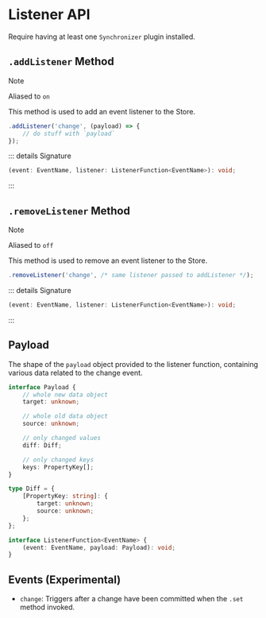 # Listener API

Require having at least one `Synchronizer` plugin installed.

## `.addListener` Method

> [!NOTE]
> Aliased to `on`

This method is used to add an event listener to the Store.

```typescript
.addListener('change', (payload) => {
	// do stuff with `payload`
});
```

::: details Signature

```typescript
(event: EventName, listener: ListenerFunction<EventName>): void;
```

:::

## `.removeListener` Method

> [!NOTE]
> Aliased to `off`

This method is used to remove an event listener to the Store.

```typescript
.removeListener('change', /* same listener passed to addListener */);
```

::: details Signature

```typescript
(event: EventName, listener: ListenerFunction<EventName>): void;
```

:::

## Payload

The shape of the `payload` object provided to the listener function, containing various data related to the change event.

```typescript
interface Payload {
	// whole new data object
	target: unknown;

	// whole old data object
	source: unknown;

	// only changed values
	diff: Diff;

	// only changed keys
	keys: PropertyKey[];
}

type Diff = {
	[PropertyKey: string]: {
		target: unknown;
		source: unknown;
	};
};

interface ListenerFunction<EventName> {
	(event: EventName, payload: Payload): void;
}
```

## Events (Experimental)

-   `change`: Triggers after a change have been committed when the `.set` method invoked.
